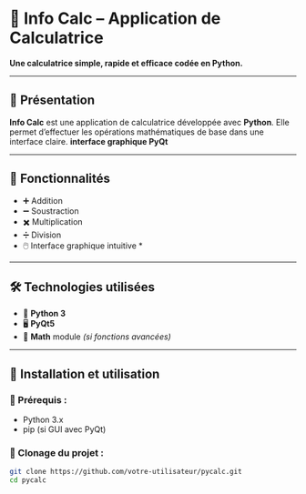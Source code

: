 # 🧮 Info Calc – Application de Calculatrice

**Une calculatrice simple, rapide et efficace codée en Python.**

---

## 📖 Présentation

**Info Calc** est une application de calculatrice développée avec **Python**. Elle permet d’effectuer les opérations mathématiques de base dans une interface claire. **interface graphique PyQt**

---

## 🔢 Fonctionnalités

- ➕ Addition
- ➖ Soustraction
- ✖️ Multiplication
- ➗ Division
- 🖱️ Interface graphique intuitive *

---

## 🛠️ Technologies utilisées

- 🐍 **Python 3**
- 🖥️ **PyQt5** 
- 🧪 **Math** module *(si fonctions avancées)*

---

## 🚀 Installation et utilisation

### 🔹 Prérequis :
- Python 3.x
- pip (si GUI avec PyQt)

### 🔹 Clonage du projet :

```bash
git clone https://github.com/votre-utilisateur/pycalc.git
cd pycalc
